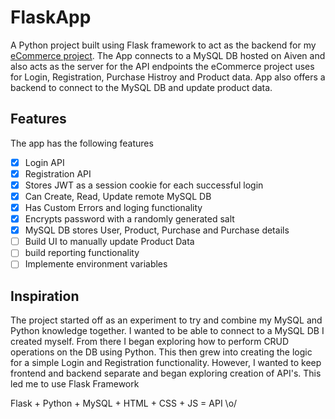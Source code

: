 # FlaskApp

A Python project built using Flask framework to act as the backend for my [eCommerce project](https://github.com/sunrah27/eCommerce). The App connects to a MySQL DB hosted on Aiven and also acts as the server for the API endpoints the eCommerce project uses for Login, Registration, Purchase Histroy and Product data. App also offers a backend to connect to the MySQL DB and update product data.

## Features
The app has the following features
- [x] Login API
- [x] Registration API
- [x] Stores JWT as a session cookie for each successful login
- [x] Can Create, Read, Update remote MySQL DB
- [x] Has Custom Errors and loging functionality
- [x] Encrypts password with a randomly generated salt
- [x] MySQL DB stores User, Product, Purchase and Purchase details
- [ ] Build UI to manually update Product Data
- [ ] build reporting functionality
- [ ] Implemente environment variables

## Inspiration

The project started off as an experiment to try and combine my MySQL and Python knowledge together. I wanted to be able to connect to a MySQL DB I created myself. From there I began exploring how to perform CRUD operations on the DB using Python. This then grew into creating the logic for a simple Login and Registration functionality. However, I wanted to keep frontend and backend separate and began exploring creation of API's. This led me to use Flask Framework

Flask + Python + MySQL + HTML + CSS + JS = API \o/